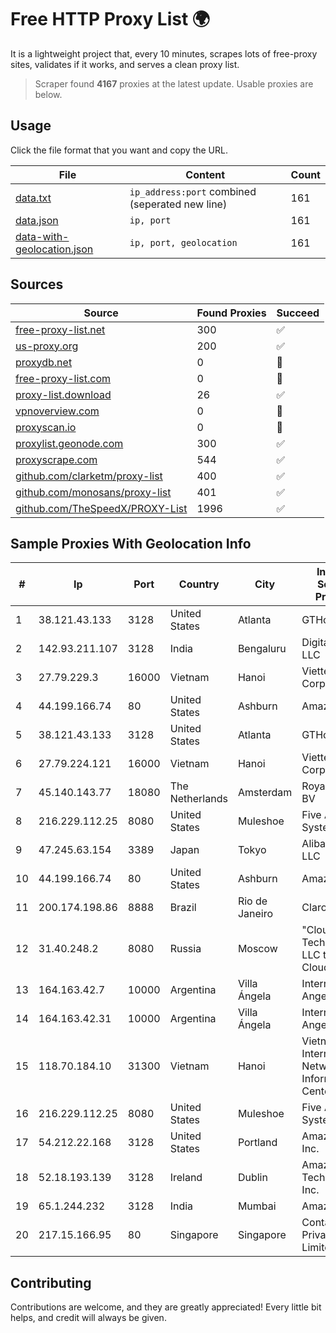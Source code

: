 
# Free HTTP Proxy List 🌍

It is a lightweight project that, every 10 minutes, scrapes lots of free-proxy sites, validates if it works, and serves a clean proxy list.


> Scraper found **4167** proxies at the latest update. Usable proxies are below.

## Usage

Click the file format that you want and copy the URL.


|File|Content|Count|
|----|-------|-----|
|[data.txt](https://raw.githubusercontent.com/themiralay/Proxy-List-World/master/data.txt)|`ip_address:port` combined (seperated new line)|161|
|[data.json](https://raw.githubusercontent.com/themiralay/Proxy-List-World/master/data.json)|`ip, port`|161|
|[data-with-geolocation.json](https://raw.githubusercontent.com/themiralay/Proxy-List-World/master/data-with-geolocation.json)|`ip, port, geolocation`|161|

## Sources

|Source|Found Proxies|Succeed|
|------|-------------|-------|
|[free-proxy-list.net](https://free-proxy-list.net)|300|✅|
|[us-proxy.org](https://www.us-proxy.org)|200|✅|
|[proxydb.net](http://proxydb.net)|0|🚫|
|[free-proxy-list.com](https://free-proxy-list.com/?page=&port=&type%5B%5D=http&type%5B%5D=https&up_time=0&search=Search)|0|🚫|
|[proxy-list.download](https://www.proxy-list.download/HTTP)|26|✅|
|[vpnoverview.com](https://vpnoverview.com/privacy/anonymous-browsing/free-proxy-servers)|0|🚫|
|[proxyscan.io](https://www.proxyscan.io)|0|🚫|
|[proxylist.geonode.com](https://proxylist.geonode.com/api/proxy-list?limit=300&page=1&sort_by=lastChecked&sort_type=desc&protocols=http,https)|300|✅|
|[proxyscrape.com](https://api.proxyscrape.com/v2/?request=displayproxies&protocol=http&timeout=10000&country=all&ssl=all&anonymity=all)|544|✅|
|[github.com/clarketm/proxy-list](https://raw.githubusercontent.com/clarketm/proxy-list/master/proxy-list-raw.txt)|400|✅|
|[github.com/monosans/proxy-list](https://raw.githubusercontent.com/monosans/proxy-list/main/proxies/http.txt)|401|✅|
|[github.com/TheSpeedX/PROXY-List](https://raw.githubusercontent.com/TheSpeedX/PROXY-List/master/http.txt)|1996|✅|


## Sample Proxies With Geolocation Info

|#|Ip|Port|Country|City|Internet Service Provider|
|-|--|----|-------|----|-------------------------|
|1|38.121.43.133|3128|United States|Atlanta|GTHost|
|2|142.93.211.107|3128|India|Bengaluru|DigitalOcean, LLC|
|3|27.79.229.3|16000|Vietnam|Hanoi|Viettel Corporation|
|4|44.199.166.74|80|United States|Ashburn|Amazon.com|
|5|38.121.43.133|3128|United States|Atlanta|GTHost|
|6|27.79.224.121|16000|Vietnam|Hanoi|Viettel Corporation|
|7|45.140.143.77|18080|The Netherlands|Amsterdam|RoyaleHosting BV|
|8|216.229.112.25|8080|United States|Muleshoe|Five Area Systems, LLC|
|9|47.245.63.154|3389|Japan|Tokyo|Alibaba Cloud LLC|
|10|44.199.166.74|80|United States|Ashburn|Amazon.com|
|11|200.174.198.86|8888|Brazil|Rio de Janeiro|Claro S.A|
|12|31.40.248.2|8080|Russia|Moscow|"Cloud Technologies" LLC trading as Cloud.ru|
|13|164.163.42.7|10000|Argentina|Villa Ángela|Interret Villa Angela SRL|
|14|164.163.42.31|10000|Argentina|Villa Ángela|Interret Villa Angela SRL|
|15|118.70.184.10|31300|Vietnam|Hanoi|Vietnam Internet Network Information Center|
|16|216.229.112.25|8080|United States|Muleshoe|Five Area Systems, LLC|
|17|54.212.22.168|3128|United States|Portland|Amazon.com, Inc.|
|18|52.18.193.139|3128|Ireland|Dublin|Amazon Technologies Inc.|
|19|65.1.244.232|3128|India|Mumbai|Amazon.com|
|20|217.15.166.95|80|Singapore|Singapore|Contabo Asia Private Limited|



## Contributing

Contributions are welcome, and they are greatly appreciated! Every
little bit helps, and credit will always be given.

